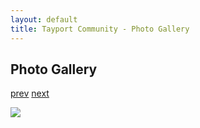 ```yaml
---
layout: default
title: Tayport Community - Photo Gallery
---
```

## Photo Gallery

[prev](http://tayport.org.uk/photo/369) [next](http://tayport.org.uk/photo/371)

![ ](http://tayport.org.uk/media/370.jpg " ")

